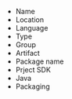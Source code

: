 



- Name
- Location
- Language
- Type
- Group
- Artifact
- Package name
- Prject SDK
- Java
- Packaging